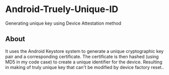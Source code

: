 # Android-Truely-Unique-ID
Generating unique key using Device Attestation method 
## About 
It uses the Android Keystore system to generate a unique cryptographic key pair and a corresponding certificate. The certificate is then hashed (using MD5 in my code case) to create a unique identifier for the device. Resulting in making of truly unique key that can't be modified by device factory reset.. 
